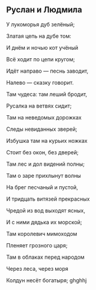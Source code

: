 ## Руслан и Людмила 
У лукоморья дуб зелёный;

Златая цепь на дубе том:

И днём и ночью кот учёный

Всё ходит по цепи кругом;


Идёт направо — песнь заводит,

Налево — сказку говорит.

Там чудеса: там леший бродит,

Русалка на ветвях сидит;


Там на неведомых дорожках

Следы невиданных зверей;

Избушка там на курьих ножках

Стоит без окон, без дверей;


Там лес и дол видений полны;

Там о заре прихлынут волны

На брег песчаный и пустой,

И тридцать витязей прекрасных

Чредой из вод выходят ясных,

И с ними дядька их морской;

Там королевич мимоходом

Пленяет грозного царя;

Там в облаках перед народом

Через леса, через моря

Колдун несёт богатыря;
ghghhj
